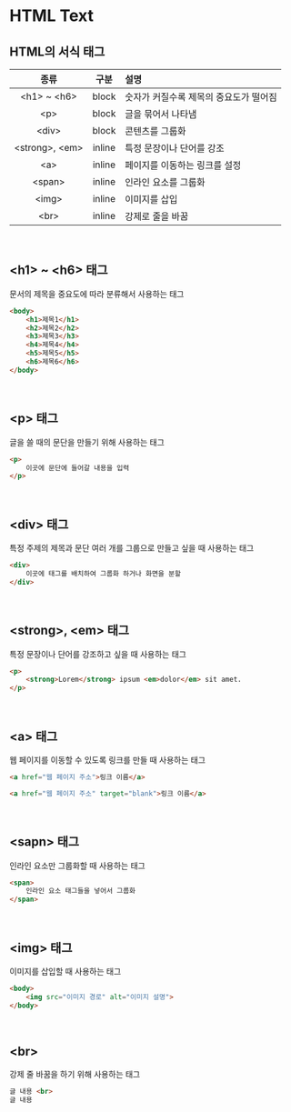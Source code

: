 #  HTML Text
## HTML의 서식 태그

종류 | 구분 | 설명
:---: | :---: | :---
\<h1> ~ \<h6> | block | 숫자가 커질수록 제목의 중요도가 떨어짐
\<p> | block | 글을 묶어서 나타냄
\<div> | block | 콘텐츠를 그룹화
\<strong>, \<em> | inline | 특정 문장이나 단어를 강조
\<a> | inline | 페이지를 이동하는 링크를 설정
\<span> | inline | 인라인 요소를 그룹화
\<img> | inline | 이미지를 삽입
\<br> | inline | 강제로 줄을 바꿈

<br>

## \<h1> ~ \<h6> 태그
문서의 제목을 중요도에 따라 분류해서 사용하는 태그
``` html
<body>
    <h1>제목1</h1>
    <h2>제목2</h2>
    <h3>제목3</h3>
    <h4>제목4</h4>
    <h5>제목5</h5>
    <h6>제목6</h6>
</body>
```

<br>

## \<p> 태그
글을 쓸 때의 문단을 만들기 위해 사용하는 태그
``` html
<p>
    이곳에 문단에 들어갈 내용을 입력
</p>
```

<br>

## \<div> 태그
특정 주제의 제목과 문단 여러 개를 그룹으로 만들고 싶을 때 사용하는 태그
``` html
<div>
    이곳에 태그를 배치하여 그룹화 하거나 화면을 분할
</div>
```

<br>

## \<strong>, \<em> 태그
특정 문장이나 단어를 강조하고 싶을 때 사용하는 태그
``` html
<p>
    <strong>Lorem</strong> ipsum <em>dolor</em> sit amet.
</p>
```

<br>

## \<a> 태그
웹 페이지를 이동할 수 있도록 링크를 만들 때 사용하는 태그
``` html
<a href="웹 페이지 주소">링크 이름</a>

<a href="웹 페이지 주소" target="blank">링크 이름</a>
```

<br>

## \<sapn> 태그
인라인 요소만 그룹화할 때 사용하는 태그
``` html
<span>
    인라인 요소 태그들을 넣어서 그룹화
</span>
```

<br>

## \<img> 태그
이미지를 삽입할 때 사용하는 태그
``` html
<body>
    <img src="이미지 경로" alt="이미지 설명">
</body>
```

<br>

## \<br>
강제 줄 바꿈을 하기 위해 사용하는 태그
``` html
글 내용 <br>
글 내용
```